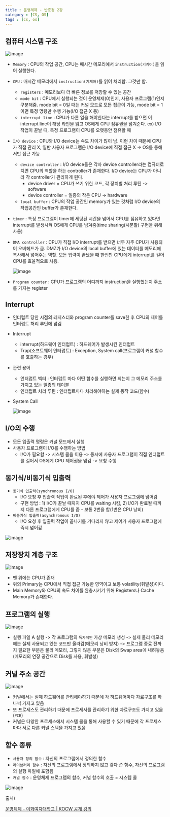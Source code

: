 ```yaml
---
title : 운영체제 - 반효경 2강
category : [CS, OS]
tags : [cs, os]
---
```






## 컴퓨터 시스템 구조

![image](https://github.com/user-attachments/assets/e21322f0-c642-4475-9742-f1279259dd04)

- `Memory` : CPU의 작업 공간, CPU는 매시간 메모리에서 `instruction(기계어)`을 읽어 실행한다.

- `CPU` : 매시간 메모리에서 `instruction(기계어)`를 읽어 처리함. 그것만 함.
  - `registers` : 메모리보다 더 빠른 정보를 저장할 수 있는 공간
  - `mode bit` : CPU에서 실행되는 것이 운영체제(0)인지, 사용자 프로그램(1)인지 구분해줌. mode bit = 0일 때는 커널 모드로 모든 접근이 가능, mode bit = 1이면 특정 명령만 수행 가능(I/O 접근 X 등)
  - `interrupt line` : CPU가 다른 일을 해야한다는 interrupt를 받으면 이 interrupt line이 해당 라인을 읽고 OS에게 CPU 점유권을 넘겨준다. ex) I/O 작업이 끝날 때, 특정 프로그램이 CPU를 오랫동안 점유할 때

- `I/O device` : CPU와 I/O device는 속도 차이가 많이 남. 이런 차이 때문에 CPU가 직접 관리 X, 일반 사용자 프로그램은 I/O device에 직접 접근 X -> OS를 통해서만 접근 가능
  
  - `device controller` : I/O device들은 각자 device controller라는 컴퓨터로 치면 CPU의 역할을 하는 controller가 존재한다. I/O device는 CPU가 아니라 각 controller가 관리하게 된다.
    - device driver = CPU가 쓰기 위한 코드, 각 장치별 처리 루틴 -> software
    - device controller = 일종의 작은 CPU -> hardware
  - `local buffer` : CPU의 작업 공간인 memory가 있는 것처럼 I/O device의 작업공간인 buffer가 존재한다. 
  
- `timer` : 특정 프로그램이 timer에 세팅된 시간을 넘어서 CPU를 점유하고 있다면 interrupt를 발생시켜 OS에게 CPU를 넘겨줌(time sharing(시분할) 구현을 위해 사용)

- `DMA controller` : CPU가 직접 I/O interrupt를 받으면 너무 자주 CPU가 사용되어 오버헤드가 큼. DMZ가 I/O device의 local buffer에 있는 데이터를 메모리에 복사해서 넣어주는 역할. 모든 입력이 끝났을 때 한번만 CPU에게 interrupt를 걸어 CPU를 효율적으로 사용.

  ![image](https://github.com/user-attachments/assets/293d36a2-5c9b-4eff-9da3-1159c3d870cd)

- `Program counter` : CPU가 프로그램의 어디까지 instruction을 실행했는지 주소를 가지는 register



## Interrupt

- 인터럽트 당한 시점의 레지스터와 program counter를 save한 후 CPU의 제어를 인터럽트 처리 루틴에 넘김

- Interrupt

  - interrupt(하드웨어 인터럽트) : 하드웨어가 발생시킨 인터럽트
  - Trap(소프트웨어 인터럽트) : Exception, System call(프로그램이 커널 함수를 호출하는 경우)

- 관련 용어

  - 언터럽트 벡터 : 인터럽트 마다 어떤 함수를 실행하면 되는지 그 메모리 주소를 가지고 있는 일종의 테이블
  - 인터럽트 처리 루틴 : 인터럽트마다 처리해야하는 실제 동작 코드(함수)

- System Call

  ![image](https://github.com/user-attachments/assets/a78fc991-57af-478a-95e3-ad2e8bc9f1b2)

## I/O의 수행

- 모든 입출력 명령은 커널 모드에서 실행
- 사용자 프로그램이 I/O를 수행하는 방법
  - I/O가 필요함 -> 시스템 콜을 이용 -> 동시에 사용자 프로그램이 직접 인터럽트를 걸어서 OS에게 CPU 제어권을 넘김 -> 요청 수행



## 동기식/비동기식 입출력

- `동기식 입출력(synchronous I/O)`
  - I/O 요청 후 입출력 작업이 완료된 후에야 제어가 사용자 프로그램에 넘어감
  - 구현 방법 : 1) I/O가 끝날 때까지 CPU를 waiting 시킴, 2) I/O가 완료될 때까지 다른 프로그램에게 CPU를 줌 - 보통 2번을 함(1번은 CPU 낭비)
- `비동기식 입출력(asynchronous I/O)`
  - I/O 요청 후 입출력 작업이 끝나기를 기다리지 않고 제어가 사용자 프로그램에 즉시 넘어감

![image](https://github.com/user-attachments/assets/8a18175f-1555-4e97-b110-a2d3a4bb5632)



## 저장장치 계층 구조

![image](https://github.com/user-attachments/assets/db5259c3-03fd-4b51-8f11-072debe5d53e)

- 맨 위에는 CPU가 존재
- 위의 Primary는 CPU에서 직접 접근 가능한 영역이고 보통 volatility(휘발성)이다.
- Main Memory와 CPU의 속도 차이를 완충시키기 위해 Registers나 Cache Memory가 존재한다.



## 프로그램의 실행

![image](https://github.com/user-attachments/assets/9e3bb56d-3429-4631-951f-4272f735cf04)

-  실행 파일 A 실행 -> 각 프로그램의 `독자적인` 가상 메모리 생성 ->  실제 물리 메모리에는 실제 사용되고 있는 코드만 올라감(메모리 낭비 방지) ->  프로그램 종료 전까지 필요한 부분은 물리 메모리, 그렇지 않은 부분은 Disk의 Swap area에 내려놓음(메모리의 연장 공간으로 Disk를 사용, 휘발성)



## 커널 주소 공간

![image](https://github.com/user-attachments/assets/9dc7751e-cd25-45e5-a944-0017827639d0)

- 커널에서는 실제 하드웨어를 관리해야하기 때문에 각 하드웨어마다 자료구조를 하나씩 가지고 있음
- 또 프로세스도 관리하기 때문에 프로세서를 관리하기 위한 자료구조도 가지고 있음(`PCB`)
- 커널은 다양한 프로세스에서 시스템 콜을 통해 사용할 수 있기 때문에 각 프로세스마다 서로 다른 커널 스택을 가지고 있음



## 함수 종류

- `사용자 정의 함수` : 자신의 프로그램에서 정의한 함수
- `라이브러리 함수` : 자신의 프로그램에서 정의하지 않고 갖다 쓴 함수, 자신의 프로그램의 실행 파일에 포함됨
- `커널 함수` : 운영체제 프로그램의 함수, 커널 함수의 호출 = 시스템 콜

![image](https://github.com/user-attachments/assets/790b5bef-0a27-44f9-b6ad-ca0a7e394f73)



출처)

[운영체제 - 이화여자대학교 | KOCW 공개 강의](http://www.kocw.net/home/cview.do?cid=3646706b4347ef09)